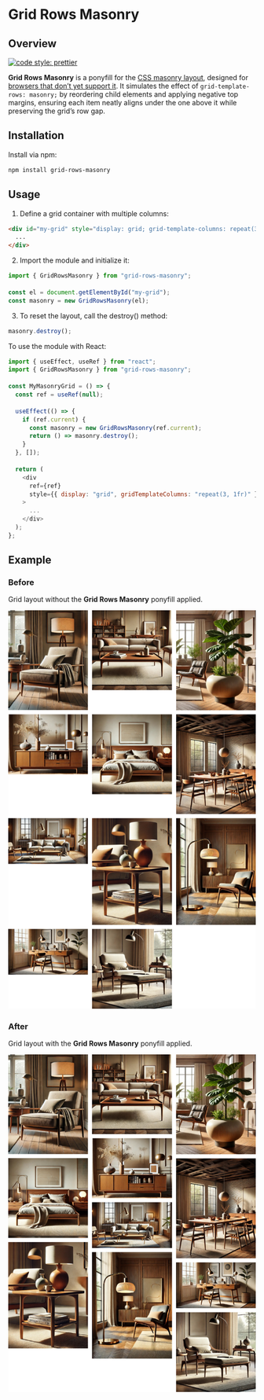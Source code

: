 # Grid Rows Masonry

## Overview

[![code style: prettier](https://img.shields.io/badge/code_style-prettier-ff69b4.svg?style=flat-square)](https://github.com/prettier/prettier)

**Grid Rows Masonry** is a ponyfill for the [CSS masonry layout](https://developer.mozilla.org/en-US/docs/Web/CSS/CSS_grid_layout/Masonry_layout), designed for [browsers that don’t yet support it](https://caniuse.com/mdn-css_properties_grid-template-rows_masonry). It simulates the effect of `grid-template-rows: masonry;` by reordering child elements and applying negative top margins, ensuring each item neatly aligns under the one above it while preserving the grid’s row gap.

## Installation

Install via npm:

```sh
npm install grid-rows-masonry
```

## Usage

1. Define a grid container with multiple columns:

```html
<div id="my-grid" style="display: grid; grid-template-columns: repeat(3, 1fr);">
  ...
</div>
```

2. Import the module and initialize it:

```javascript
import { GridRowsMasonry } from "grid-rows-masonry";

const el = document.getElementById("my-grid");
const masonry = new GridRowsMasonry(el);
```

3. To reset the layout, call the destroy() method:

```javascript
masonry.destroy();
```

To use the module with React:

```javascript
import { useEffect, useRef } from "react";
import { GridRowsMasonry } from "grid-rows-masonry";

const MyMasonryGrid = () => {
  const ref = useRef(null);

  useEffect(() => {
    if (ref.current) {
      const masonry = new GridRowsMasonry(ref.current);
      return () => masonry.destroy();
    }
  }, []);

  return (
    <div
      ref={ref}
      style={{ display: "grid", gridTemplateColumns: "repeat(3, 1fr)" }}
    >
      ...
    </div>
  );
};
```

## Example

### Before

Grid layout without the **Grid Rows Masonry** ponyfill applied.

![A grid of ten images of mid-century modern furniture without the masonry layout applied.](https://github.com/bartram/grid-rows-masonry/raw/main/assets/demo-before.png)

### After

Grid layout with the **Grid Rows Masonry** ponyfill applied.

![A masonry layout of ten images of mid-century modern furniture](https://github.com/bartram/grid-rows-masonry/raw/main/assets/demo-after.png)
